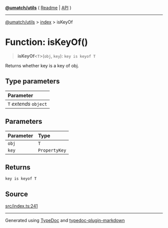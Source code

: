 [**@umatch/utils**](../../README.md) ( [Readme](../../README.md) \| [API](../../API.md) )

---

[@umatch/utils](../../API.md) > [index](../README.md) > isKeyOf

# Function: isKeyOf()

> **isKeyOf**\<`T`\>(`obj`, `key`): `key is keyof T`

Returns whether key is a key of obj.

## Type parameters

| Parameter              |
| :--------------------- |
| `T` _extends_ `object` |

## Parameters

| Parameter | Type          |
| :-------- | :------------ |
| `obj`     | `T`           |
| `key`     | `PropertyKey` |

## Returns

`key is keyof T`

## Source

[src/index.ts:241](https://github.com/umatch-oficial/utils/blob/fe3e40a/src/index.ts#L241)

---

Generated using [TypeDoc](https://typedoc.org/) and [typedoc-plugin-markdown](https://www.npmjs.com/package/typedoc-plugin-markdown)

